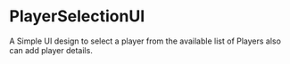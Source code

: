 # PlayerSelectionUI
A Simple UI design to select a player from the available list of Players also can add player details. 
